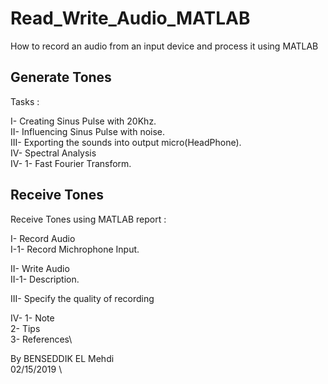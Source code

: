 # Read_Write_Audio_MATLAB

How to record an audio from an input device and process it using MATLAB

## Generate Tones

Tasks : 

I-    Creating Sinus Pulse with 20Khz.\
II-   Influencing Sinus Pulse with noise.\
III-  Exporting the sounds into output micro(HeadPhone).\
IV-   Spectral Analysis\
      IV- 1- Fast Fourier Transform.


## Receive Tones

Receive Tones using MATLAB report :


I-  Record Audio\
 	    I-1- Record Michrophone Input.

II-	Write Audio\
	  II-1- Description.

III- Specify the quality of recording

IV-	
	1- Note\
	2- Tips\
	3- References\

By BENSEDDIK EL Mehdi\
02/15/2019	\
